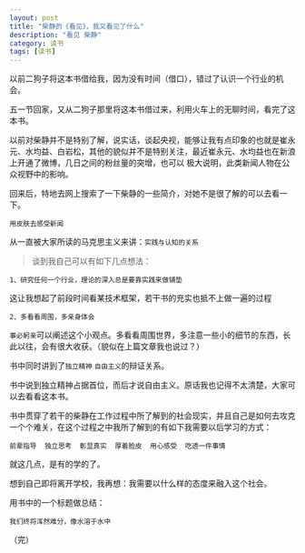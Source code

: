 ```yaml
---
layout: post
title: "柴静的《看见》，我又看见了什么"
description: "看见 柴静"
category: 读书
tags: [读书]
---
```

  以前二狗子将这本书借给我，因为没有时间（借口），错过了认识一个行业的机会。

  五一节回家，又从二狗子那里将这本书借过来，利用火车上的无聊时间，看完了这本书。

  以前对柴静并不是特别了解，说实话，谈起央视，能够让我有点印象的也就是崔永元、水均益、白岩松，其他的貌似并不是特别关注，最近崔永元、水均益也在新浪上开通了微博，几日之间的粉丝量的突增，也可以
极大说明，此类新闻人物在公众视野中的影响。

  回来后，特地去网上搜索了一下柴静的一些简介，对她不是很了解的可以去看一下。

    用皮肤去感受新闻

  从一直被大家所读的马克思主义来讲：`实践与认知的关系`

  >谈到我自己可以有如下几点想法：
  
    1、研究任何一个行业，理论的深入总是要靠实践来做铺垫
  
  这让我想起了前段时间看某技术框架，若干书的充实也抵不上做一遍的过程

    2、多看看周围，多亲身体会

  `事必躬亲`可以阐述这个小观点。多看看周围世界，多注意一些小的细节的东西，长此以往，会有很大收获。（貌似在上篇文章我也说过？）

  书中同时讲到了`独立精神` `自由主义`的辩证关系。
   
  书中说到独立精神占据首位，而后才说自由主义。原话我也记得不太清楚，大家可以去看看这本书。

  书中贯穿了若干的柴静在工作过程中所了解到的社会现实，并且自己是如何去攻克一个个难关，在这个过程之中我所了解到的有如下我需要以后学习的方式：

    前辈指导  独立思考  彰显真实  厚着脸皮  用心感受  吃透一件事情

  就这几点，是有的学的了。

  想到自己即将离开学校，我再想：我需要以什么样的态度来融入这个社会。

  用书中的一个标题做总结：

    我们终将浑然难分，像水溶于水中

  （完）
  
  

 
  


  